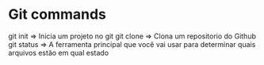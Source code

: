 # Git commands

git init => Inicia um projeto no git
git clone => Clona um repositorio do Github
git status => A ferramenta principal que você vai usar para determinar quais arquivos estão em qual estado 